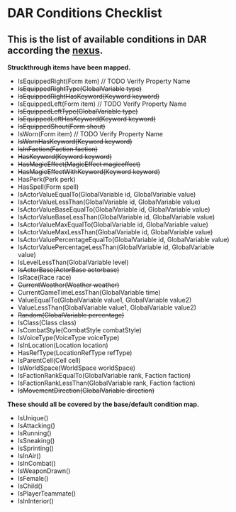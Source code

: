 # DAR Conditions Checklist
## This is the list of available conditions in DAR according the [nexus](https://www.nexusmods.com/skyrimspecialedition/mods/33746).
**Struckthrough items have been mapped.**

- IsEquippedRight(Form item)      // TODO Verify Property Name
- ~~IsEquippedRightType(GlobalVariable type)~~
- ~~IsEquippedRightHasKeyword(Keyword keyword)~~
- IsEquippedLeft(Form item)      // TODO Verify Property Name
- ~~IsEquippedLeftType(GlobalVariable type)~~
- ~~IsEquippedLeftHasKeyword(Keyword keyword)~~
- ~~IsEquippedShout(Form shout)~~
- IsWorn(Form item) // TODO Verify Property Name
- ~~IsWornHasKeyword(Keyword keyword)~~
- ~~IsInFaction(Faction faction)~~
- ~~HasKeyword(Keyword keyword)~~
- ~~HasMagicEffect(MagicEffect magiceffect)~~
- ~~HasMagicEffectWithKeyword(Keyword keyword)~~
- HasPerk(Perk perk)
- HasSpell(Form spell)
- IsActorValueEqualTo(GlobalVariable id, GlobalVariable value)
- IsActorValueLessThan(GlobalVariable id, GlobalVariable value)
- IsActorValueBaseEqualTo(GlobalVariable id, GlobalVariable value)
- IsActorValueBaseLessThan(GlobalVariable id, GlobalVariable value)
- IsActorValueMaxEqualTo(GlobalVariable id, GlobalVariable value)
- IsActorValueMaxLessThan(GlobalVariable id, GlobalVariable value)
- IsActorValuePercentageEqualTo(GlobalVariable id, GlobalVariable value)
- IsActorValuePercentageLessThan(GlobalVariable id, GlobalVariable value)
- IsLevelLessThan(GlobalVariable level)
- ~~IsActorBase(ActorBase actorbase)~~
- IsRace(Race race)
- ~~CurrentWeather(Weather weather)~~
- CurrentGameTimeLessThan(GlobalVariable time)
- ValueEqualTo(GlobalVariable value1, GlobalVariable value2)
- ValueLessThan(GlobalVariable value1, GlobalVariable value2)
- ~~Random(GlobalVariable percentage)~~
- IsClass(Class class)
- IsCombatStyle(CombatStyle combatStyle)
- IsVoiceType(VoiceType voiceType)
- IsInLocation(Location location)
- HasRefType(LocationRefType refType)
- IsParentCell(Cell cell)
- IsWorldSpace(WorldSpace worldSpace)
- IsFactionRankEqualTo(GlobalVariable rank, Faction faction)
- IsFactionRankLessThan(GlobalVariable rank, Faction faction)
- ~~IsMovementDirection(GlobalVariable direction)~~

**These should all be covered by the base/default condition map.**
- IsUnique()
- IsAttacking()
- IsRunning()
- IsSneaking()
- IsSprinting()
- IsInAir()
- IsInCombat()
- IsWeaponDrawn()
- IsFemale()
- IsChild()
- IsPlayerTeammate()
- IsInInterior()